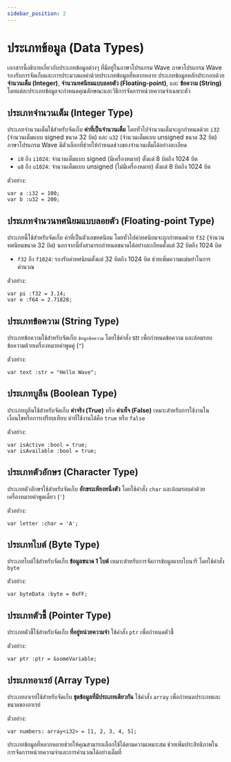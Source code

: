 ```yaml
---
sidebar_position: 2
---
```


# ประเภทข้อมูล (Data Types)

เอกสารนี้อธิบายเกี่ยวกับประเภทข้อมูลต่างๆ ที่มีอยู่ในภาษาโปรแกรม Wave
ภาษาโปรแกรม Wave รองรับการจัดเก็บและการประมวลผลค่าด้วยประเภทข้อมูลที่หลากหลาย
ประเภทข้อมูลหลักประกอบด้วย **จำนวนเต็ม (Integer)**, **จำนวนทศนิยมแบบลอยตัว (Floating-point)**, และ **ข้อความ (String)**
โดยแต่ละประเภทข้อมูลจะกำหนดคุณลักษณะและวิธีการจัดการหน่วยความจำเฉพาะตัว

## ประเภทจำนวนเต็ม (Integer Type)
ประเภทจำนวนเต็มใช้สำหรับจัดเก็บ **ค่าที่เป็นจำนวนเต็ม**
โดยทั่วไปจำนวนเต็มจะถูกกำหนดด้วย `i32` (จำนวนเต็มแบบ signed ขนาด 32 บิต) และ `u32` (จำนวนเต็มแบบ unsigned ขนาด 32 บิต)
ภาษาโปรแกรม Wave มีตัวเลือกที่ช่วยให้กำหนดช่วงของจำนวนเต็มได้อย่างละเอียด

* `i8` ถึง `i1024`: จำนวนเต็มแบบ signed (มีเครื่องหมาย) ตั้งแต่ 8 บิตถึง 1024 บิต
* `u8` ถึง `u1024`: จำนวนเต็มแบบ unsigned (ไม่มีเครื่องหมาย) ตั้งแต่ 8 บิตถึง 1024 บิต

ตัวอย่าง:
```wave
var a :i32 = 100;
var b :u32 = 200;
```

## ประเภทจำนวนทศนิยมแบบลอยตัว (Floating-point Type)
ประเภทนี้ใช้สำหรับจัดเก็บ ค่าที่เป็นตัวเลขทศนิยม
โดยทั่วไปค่าทศนิยมจะถูกกำหนดด้วย `f32` (จำนวนทศนิยมขนาด 32 บิต)
นอกจากนี้ยังสามารถกำหนดขนาดได้อย่างละเอียดตั้งแต่ 32 บิตถึง 1024 บิต

* `f32` ถึง `f1024`: รองรับค่าทศนิยมตั้งแต่ 32 บิตถึง 1024 บิต ช่วยเพิ่มความแม่นยำในการคำนวณ

ตัวอย่าง:
```wave
var pi :f32 = 3.14;
var e :f64 = 2.71828;
```

## ประเภทข้อความ (String Type)
ประเภทข้อความใช้สำหรับจัดเก็บ `ข้อมูลข้อความ`
โดยใช้คำสั่ง str เพื่อกำหนดข้อความ และล้อมรอบข้อความด้วยเครื่องหมายคำพูดคู่ (`"`)

ตัวอย่าง:
```wave
var text :str = "Hello Wave";
```

## ประเภทบูลีน (Boolean Type)
ประเภทบูลีนใช้สำหรับจัดเก็บ **ค่าจริง (True)** หรือ **ค่าเท็จ (False)**
เหมาะสำหรับการใช้งานในเงื่อนไขหรือการเปรียบเทียบ
ค่าที่ใช้งานได้คือ `true` หรือ `false`

ตัวอย่าง:
```wave
var isActive :bool = true;
var isAvailable :bool = true;
```

## ประเภทตัวอักษร (Character Type)
ประเภทตัวอักษรใช้สำหรับจัดเก็บ **อักขระเพียงหนึ่งตัว**
โดยใช้คำสั่ง `char` และล้อมรอบค่าด้วยเครื่องหมายคำพูดเดี่ยว (`'`)

ตัวอย่าง:
```wave
var letter :char = 'A';
```

## ประเภทไบต์ (Byte Type)
ประเภทไบต์ใช้สำหรับจัดเก็บ **ข้อมูลขนาด 1 ไบต์**
เหมาะสำหรับการจัดการข้อมูลแบบไบนารี โดยใช้คำสั่ง `byte`

ตัวอย่าง:
```wave
var byteData :byte = 0xFF;
```

## ประเภทตัวชี้ (Pointer Type)
ประเภทตัวชี้ใช้สำหรับจัดเก็บ **ที่อยู่หน่วยความจำ**
ใช้คำสั่ง `ptr` เพื่อกำหนดตัวชี้

ตัวอย่าง:
```wave
var ptr :ptr = &someVariable;
```

## ประเภทอาเรย์ (Array Type)
ประเภทอาเรย์ใช้สำหรับจัดเก็บ **ชุดข้อมูลที่มีประเภทเดียวกัน**
ใช้คำสั่ง `array` เพื่อกำหนดประเภทและขนาดของอาเรย์

ตัวอย่าง:
```wave
var numbers: array<i32> = [1, 2, 3, 4, 5];
```

ประเภทข้อมูลที่หลากหลายช่วยให้คุณสามารถเลือกใช้ได้ตามความเหมาะสม
ช่วยเพิ่มประสิทธิภาพในการจัดการหน่วยความจำและการคำนวณได้อย่างเต็มที่